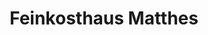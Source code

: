 ---
title: "Feinkosthaus Matthes"
url: /aue-bad-schlema/feinkosthaus-matthes/
shop: Lebensmittel
---